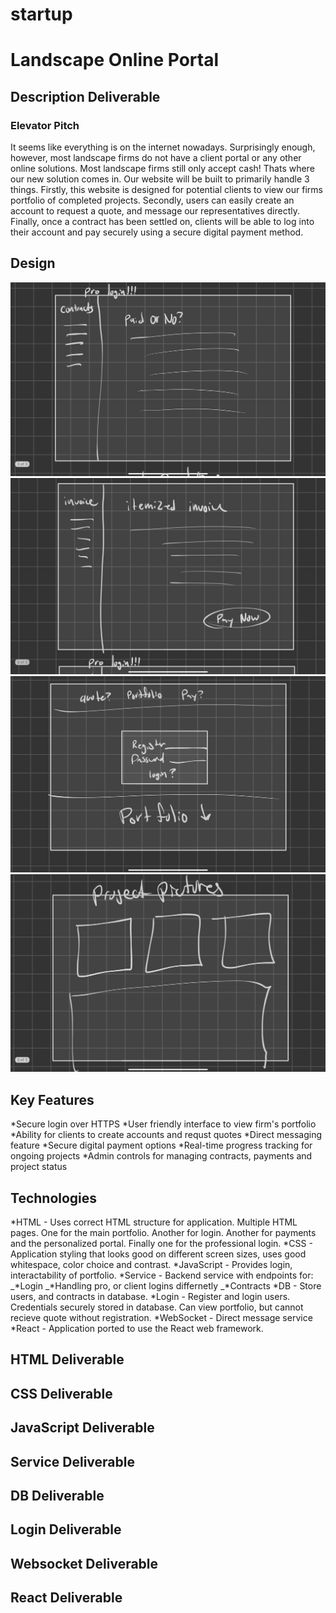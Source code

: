 # startup

# Landscape Online Portal
## Description Deliverable

### Elevator Pitch
It seems like everything is on the internet nowadays. Surprisingly enough, however, most landscape firms do not have a client portal or any other online solutions. Most landscape firms still only accept cash! Thats where our new solution comes in. Our website will be built to primarily handle 3 things. Firstly, this website is designed for potential clients to view our firms portfolio of completed projects. Secondly, users can easily create an account to request a quote, and message our representatives directly. Finally, once a contract has been settled on, clients will be able to log into their account and pay securely using a secure digital payment method. 

## Design
![photo1](https://github.com/jrtoone/startup/blob/main/Images/6908FE84-E278-4D06-9B8D-8EE0A4B65AC0_1_105_c.jpeg?raw=true)
![photo2](https://github.com/jrtoone/startup/blob/main/Images/770FBC68-4B64-4210-BFC7-C1E3C938088D_1_105_c.jpeg?raw=true)
![photo3](https://github.com/jrtoone/startup/blob/main/Images/906546C8-E932-4AC9-B08D-C823350EFEFC_1_105_c.jpeg?raw=true)
![photo4](https://github.com/jrtoone/startup/blob/main/Images/E8BF29A1-E73B-448A-9D67-11D7AD860C95_1_105_c.jpeg?raw=true)
## Key Features
*Secure login over HTTPS
*User friendly interface to view firm's portfolio 
*Ability for clients to create accounts and requst quotes
*Direct messaging feature
*Secure digital payment options
*Real-time progress tracking for ongoing projects
*Admin controls for managing contracts, payments and project status
## Technologies
*HTML - Uses correct HTML structure for application. Multiple HTML pages. One for the main portfolio. Another for login. Another for payments and the personalized portal. Finally one for the professional login.
*CSS - Application styling that looks good on different screen sizes, uses good whitespace, color choice and contrast.
*JavaScript - Provides login, interactability of portfolio.
*Service - Backend service with endpoints for:
_*Login
_*Handling pro, or client logins differnetly
_*Contracts
*DB - Store users, and contracts in database.
*Login - Register and login users. Credentials securely stored in database. Can view portfolio, but cannot recieve quote without registration.
*WebSocket - Direct message service
*React - Application ported to use the React web framework.

## HTML Deliverable

## CSS Deliverable

## JavaScript Deliverable

## Service Deliverable

## DB Deliverable

## Login Deliverable

## Websocket Deliverable

## React Deliverable

